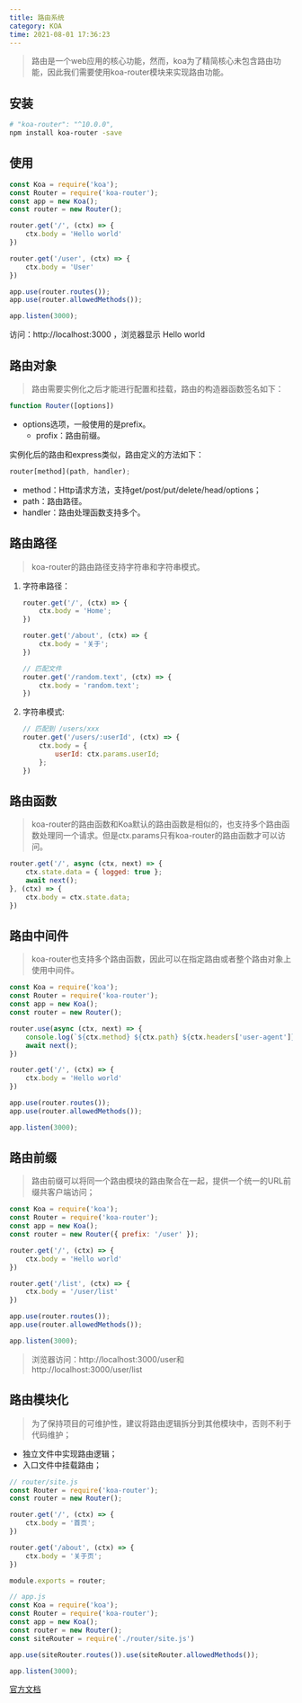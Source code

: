 ```yaml
---
title: 路由系统
category: KOA
time: 2021-08-01 17:36:23
---
```


> 路由是一个web应用的核心功能，然而，koa为了精简核心未包含路由功能，因此我们需要使用koa-router模块来实现路由功能。

## 安装

```bash
# "koa-router": "^10.0.0",
npm install koa-router -save
```

## 使用

```javascript
const Koa = require('koa');
const Router = require('koa-router');
const app = new Koa();
const router = new Router();

router.get('/', (ctx) => {
    ctx.body = 'Hello world'
})

router.get('/user', (ctx) => {
    ctx.body = 'User'
})

app.use(router.routes());
app.use(router.allowedMethods());

app.listen(3000);
```

访问：http://localhost:3000 ，浏览器显示 Hello world

## 路由对象

> 路由需要实例化之后才能进行配置和挂载，路由的构造器函数签名如下：

```javascript
function Router([options])
```

- options选项，一般使用的是prefix。
  - profix：路由前缀。

实例化后的路由和express类似，路由定义的方法如下：

```javascript
router[method](path, handler);
```

- method：Http请求方法，支持get/post/put/delete/head/options；
- path：路由路径。
- handler：路由处理函数支持多个。

## 路由路径

> koa-router的路由路径支持字符串和字符串模式。

1. 字符串路径：

   ```javascript
   router.get('/', (ctx) => {
       ctx.body = 'Home';
   })
   
   router.get('/about', (ctx) => {
       ctx.body = '关于';
   })
   
   // 匹配文件
   router.get('/random.text', (ctx) => {
       ctx.body = 'random.text';
   })
   ```

2. 字符串模式:

   ```javascript
   // 匹配到 /users/xxx
   router.get('/users/:userId', (ctx) => {
       ctx.body = {
           userId: ctx.params.userId;
       };
   })
   ```

   

## 路由函数

> koa-router的路由函数和Koa默认的路由函数是相似的，也支持多个路由函数处理同一个请求。但是ctx.params只有koa-router的路由函数才可以访问。

```javascript
router.get('/', async (ctx, next) => {
    ctx.state.data = { logged: true };
    await next();
}, (ctx) => {
    ctx.body = ctx.state.data;
})
```

## 路由中间件

> koa-router也支持多个路由函数，因此可以在指定路由或者整个路由对象上使用中间件。

```javascript
const Koa = require('koa');
const Router = require('koa-router');
const app = new Koa();
const router = new Router();

router.use(async (ctx, next) => {
    console.log(`${ctx.method} ${ctx.path} ${ctx.headers['user-agent']}`);
    await next();
})

router.get('/', (ctx) => {
    ctx.body = 'Hello world'
})

app.use(router.routes());
app.use(router.allowedMethods());

app.listen(3000);
```

## 路由前缀

> 路由前缀可以将同一个路由模块的路由聚合在一起，提供一个统一的URL前缀共客户端访问；

```javascript
const Koa = require('koa');
const Router = require('koa-router');
const app = new Koa();
const router = new Router({ prefix: '/user' });

router.get('/', (ctx) => {
    ctx.body = 'Hello world'
})

router.get('/list', (ctx) => {
    ctx.body = '/user/list'
})

app.use(router.routes());
app.use(router.allowedMethods());

app.listen(3000);
```

> 浏览器访问：http://localhost:3000/user和http://localhost:3000/user/list

## 路由模块化

> 为了保持项目的可维护性，建议将路由逻辑拆分到其他模块中，否则不利于代码维护；

- 独立文件中实现路由逻辑；
- 入口文件中挂载路由；

```javascript
// router/site.js
const Router = require('koa-router');
const router = new Router();

router.get('/', (ctx) => {
    ctx.body = '首页';
})

router.get('/about', (ctx) => {
    ctx.body = '关于页';
})

module.exports = router;
```

```javascript
// app.js
const Koa = require('koa');
const Router = require('koa-router');
const app = new Koa();
const router = new Router();
const siteRouter = require('./router/site.js')

app.use(siteRouter.routes()).use(siteRouter.allowedMethods());

app.listen(3000);
```

[官方文档](https://github.com/koajs/router/blob/master/API.md)

